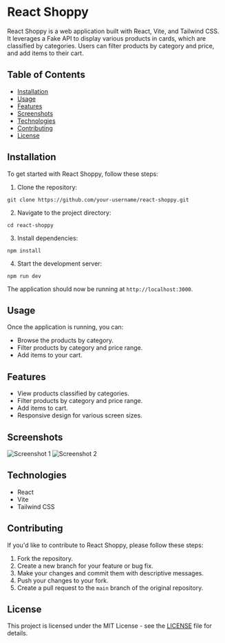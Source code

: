 # React Shoppy

React Shoppy is a web application built with React, Vite, and Tailwind CSS. It leverages a Fake API to display various products in cards, which are classified by categories. Users can filter products by category and price, and add items to their cart.

## Table of Contents

- [Installation](#installation)
- [Usage](#usage)
- [Features](#features)
- [Screenshots](#screenshots)
- [Technologies](#technologies)
- [Contributing](#contributing)
- [License](#license)

## Installation

To get started with React Shoppy, follow these steps:

1. Clone the repository:

```
git clone https://github.com/your-username/react-shoppy.git
```

2. Navigate to the project directory:

```
cd react-shoppy
```

3. Install dependencies:

```
npm install
```

4. Start the development server:

```
npm run dev
```

The application should now be running at `http://localhost:3000`.

## Usage

Once the application is running, you can:

- Browse the products by category.
- Filter products by category and price range.
- Add items to your cart.

## Features

- View products classified by categories.
- Filter products by category and price range.
- Add items to cart.
- Responsive design for various screen sizes.

## Screenshots

![Screenshot 1]([screenshots/screenshot1.png](https://files.fm/thumb.php?i=3w48768kp7))
![Screenshot 2]([screenshots/screenshot2.png](https://files.fm/thumb.php?i=mdby2bsq6f))

## Technologies

- React
- Vite
- Tailwind CSS

## Contributing

If you'd like to contribute to React Shoppy, please follow these steps:

1. Fork the repository.
2. Create a new branch for your feature or bug fix.
3. Make your changes and commit them with descriptive messages.
4. Push your changes to your fork.
5. Create a pull request to the `main` branch of the original repository.

## License

This project is licensed under the MIT License - see the [LICENSE](LICENSE) file for details.
